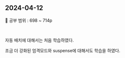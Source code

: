 ## 2024-04-12

📖 공부 범위 : 698 ~ 714p

<br/>

자동 배치에 대해서는 처음 학습하였다.

조금 더 강화된 엄격모드와 suspense에 대해서도 학습을 하였다.
